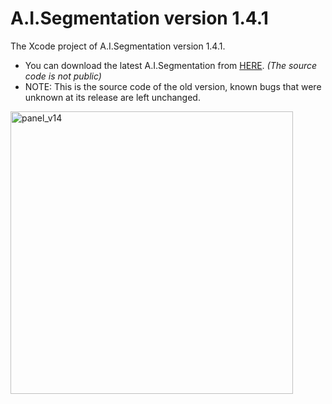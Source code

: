 # A.I.Segmentation version 1.4.1
The Xcode project of A.I.Segmentation version 1.4.1.  
  
- You can download the latest A.I.Segmentation from [HERE](https://compositecreatures.jimdofree.com/a-i-segmentation/). *(The source code is not public)*  
- NOTE: This is the source code of the old version, known bugs that were unknown at its release are left unchanged.  
  
  
<img width="452" alt="panel_v14" src="https://user-images.githubusercontent.com/52600509/72216009-8141ea00-355e-11ea-8502-b119d2e6cbc6.png">
